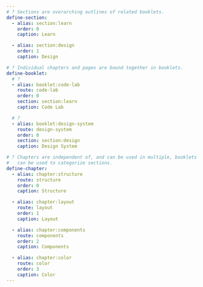 ```yaml
---
# ? Sections are overarching outlines of related booklets.
define-section:
  - alias: section:learn
    order: 0
    caption: Learn

  - alias: section:design
    order: 1
    caption: Design

# ? Individual chapters and pages are bound together in booklets.
define-booklet:
  # ?
  - alias: booklet:code-lab
    route: code-lab
    order: 0
    section: section:learn
    caption: Code Lab

  # ?
  - alias: booklet:design-system
    route: design-system
    order: 0
    section: section:design
    caption: Design System

# ? Chapters are independent of, and can be used in multiple, booklets and
#   can be used to categorize sections.
define-chapter:
  - alias: chapter:structure
    route: structure
    order: 0
    caption: Structure

  - alias: chapter:layout
    route: layout
    order: 1
    caption: Layout

  - alias: chapter:components
    route: components
    order: 2
    caption: Components

  - alias: chapter:color
    route: color
    order: 3
    caption: Color
---
```


<!-- this file is intentionally left blank -->
